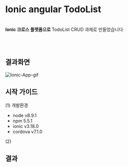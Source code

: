 

# Ionic angular TodoList 
<br />
<b>Ionic 크로스 플랫폼으로 </b
<p>TodoList CRUD 과제로 만들었습니다</p>

<br /><br />

## 결과화면 

![Ionic-App-gif](https://github.com/yunsungjoong/myApp/assets/96567925/d6f2a34a-0491-49d0-a769-f55f9f0a98f5)

## 시작 가이드

(1) 개발환경
- node v8.9.1
- npm 5.5.1
- ionic v3.18.0
- cordova v7.1.0

(2) 


## 결과
